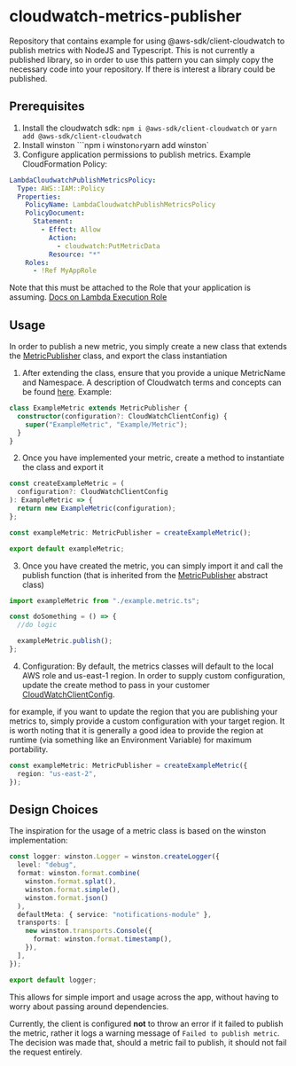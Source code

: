 # cloudwatch-metrics-publisher

Repository that contains example for using @aws-sdk/client-cloudwatch to publish metrics with NodeJS and Typescript. This is not currently a published library, so in order to use this pattern you can simply copy the necessary code into your repository. If there is interest a library could be published.

## Prerequisites

1. Install the cloudwatch sdk: `npm i @aws-sdk/client-cloudwatch` or `yarn add @aws-sdk/client-cloudwatch`
2. Install winston ```npm i winston` or `yarn add winston`
3. Configure application permissions to publish metrics. Example CloudFormation Policy:

```yaml
LambdaCloudwatchPublishMetricsPolicy:
  Type: AWS::IAM::Policy
  Properties:
    PolicyName: LambdaCloudwatchPublishMetricsPolicy
    PolicyDocument:
      Statement:
        - Effect: Allow
          Action:
            - cloudwatch:PutMetricData
          Resource: "*"
    Roles:
      - !Ref MyAppRole
```

Note that this must be attached to the Role that your application is assuming. [Docs on Lambda Execution Role](https://docs.aws.amazon.com/lambda/latest/dg/lambda-intro-execution-role.html)

## Usage

In order to publish a new metric, you simply create a new class that extends the [MetricPublisher](metrics.client.ts) class, and export the class instantiation

1. After extending the class, ensure that you provide a unique MetricName and Namespace. A description of Cloudwatch terms and concepts can be found [here](https://docs.aws.amazon.com/AmazonCloudWatch/latest/monitoring/cloudwatch_concepts.html). Example:

```typescript
class ExampleMetric extends MetricPublisher {
  constructor(configuration?: CloudWatchClientConfig) {
    super("ExampleMetric", "Example/Metric");
  }
}
```

2. Once you have implemented your metric, create a method to instantiate the class and export it

```typescript
const createExampleMetric = (
  configuration?: CloudWatchClientConfig
): ExampleMetric => {
  return new ExampleMetric(configuration);
};

const exampleMetric: MetricPublisher = createExampleMetric();

export default exampleMetric;
```

3. Once you have created the metric, you can simply import it and call the publish function (that is inherited from the [MetricPublisher](metrics.client.ts) abstract class)

```typescript
import exampleMetric from "./example.metric.ts";

const doSomething = () => {
  //do logic

  exampleMetric.publish();
};
```

4. Configuration: By default, the metrics classes will default to the local AWS role and us-east-1 region. In order to supply custom configuration, update the create method to pass in your customer [CloudWatchClientConfig](https://docs.aws.amazon.com/AWSJavaScriptSDK/v3/latest/clients/client-cloudwatch/interfaces/cloudwatchclientconfig.html).

for example, if you want to update the region that you are publishing your metrics to, simply provide a custom configuration with your target region. It is worth noting that it is generally a good idea to provide the region at runtime (via something like an Environment Variable) for maximum portability.

```typescript
const exampleMetric: MetricPublisher = createExampleMetric({
  region: "us-east-2",
});
```

## Design Choices

The inspiration for the usage of a metric class is based on the winston implementation:

```typescript
const logger: winston.Logger = winston.createLogger({
  level: "debug",
  format: winston.format.combine(
    winston.format.splat(),
    winston.format.simple(),
    winston.format.json()
  ),
  defaultMeta: { service: "notifications-module" },
  transports: [
    new winston.transports.Console({
      format: winston.format.timestamp(),
    }),
  ],
});

export default logger;
```

This allows for simple import and usage across the app, without having to worry about passing around dependencies.

Currently, the client is configured **not** to throw an error if it failed to publish the metric, rather it logs a warning message of `Failed to publish metric`. The decision was made that, should a metric fail to publish, it should not fail the request entirely.
